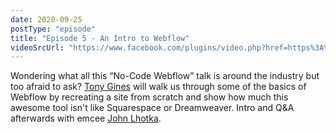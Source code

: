 ```yaml
---
date: 2020-09-25
postType: "episode"
title: "Episode 5 - An Intro to Webflow"
videoSrcUrl: "https://www.facebook.com/plugins/video.php?href=https%3A%2F%2Fwww.facebook.com%2Fdesignweektally%2Fvideos%2F327486075147500%2F&show_text=0"
---
```

Wondering what all this “No-Code Webflow” talk is around the industry but too afraid to ask? [Tony Gines](/#tony-gines) will walk us through some of the basics of Webflow by recreating a site from scratch and show how much this awesome tool isn't like Squarespace or Dreamweaver. Intro and Q&A afterwards with emcee [John Lhotka](/#john-lhotka).